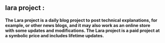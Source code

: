 ## lara project :
#### The Lara project is a daily blog project to post technical explanations, for example, or other news blogs, and it may also work as an online store with some updates and modifications. The Lara project is a paid project at a symbolic price and includes lifetime updates.
